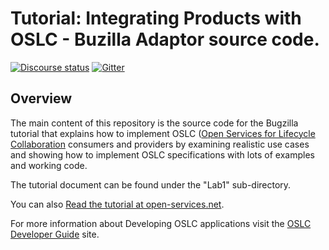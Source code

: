 Tutorial: Integrating Products with OSLC - Buzilla Adaptor source code.
========================================

[![Discourse status](https://img.shields.io/discourse/https/meta.discourse.org/status.svg)](https://forum.open-services.net/)
[![Gitter](https://img.shields.io/gitter/room/nwjs/nw.js.svg)](https://gitter.im/OSLC/chat)

## Overview

The main content of this repository is the source code for the Bugzilla tutorial that explains how to implement OSLC ([Open Services for Lifecycle Collaboration](http://open-services.net) consumers and providers by examining realistic use cases and showing how to implement OSLC specifications with lots of examples and working code. 

The tutorial document can be found under the "Lab1" sub-directory.

You can also [Read the tutorial at open-services.net](http://archive.open-services.net/resources/tutorials/integrating-products-with-oslc/).

For more information about Developing OSLC applications visit the [OSLC Developer Guide](http://oslc.github.io/developing-oslc-applications/) site.
